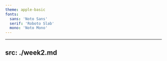 ```yaml
---
theme: apple-basic
fonts:
  sans: 'Noto Sans'
  serif: 'Roboto Slab'
  mono: 'Noto Mono'
---
```


---
src: ./week2.md
---

<template>
  <div>Title: {{ $slidev.configs.title }}</div>
  <button @click="$slidev.nav.next">Next Page</button>
</template>